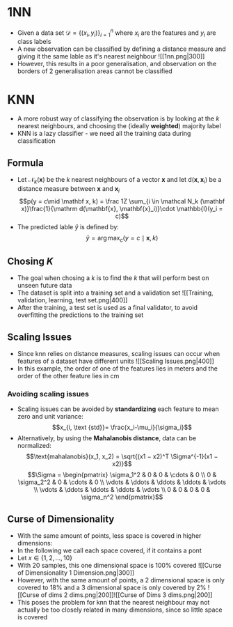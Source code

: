 # 1NN
- Given a data set $\mathcal D = \{(x_i, y_i)\}^n_{i = 1}$ where $x_i$ are the features and $y_i$ are class labels
- A new observation can be classified by defining a distance measure and giving it the same lable as it's nearest neighbour
![[1nn.png|300]]
- However, this results in a poor generalisation, and observation on the borders of 2 generalisation areas cannot be classified
# KNN
- A more robust way of classifying the observation is by looking at the $k$ nearest neighbours, and choosing the (ideally **weighted**) majority label
- KNN is a lazy classifier - we need all the training data during classification
## Formula
- Let $\mathcal N_k(\mathbf x)$ be the $k$ nearest neighbours of a vector $\mathbf x$ and let $\mathrm d(\mathbf x, \mathbf x_i)$ be a distance measure between $\mathbf x$ and $\mathbf x_i$ 
$$p(y = c\mid \mathbf x, k) = \frac 1Z \sum_{i \in \mathcal N_k (\mathbf x)}\frac{1}{\mathrm d(\mathbf{x}, \mathbf{x}_i)}\cdot \mathbb{I}(y_i = c)$$
- The predicted lable $\hat y$ is defined by: 
$$\hat y = \arg \max_{c}(y= c \mid \mathbf x, k)$$
## Chosing $K$ 
- The goal when chosing a $k$ is to find the $k$ that will perform best on unseen future data
- The dataset is split into a training set and a validation set
![[Training, validation, learning, test set.png|400]]
- After the training, a test set is used as a final validator, to avoid overfitting the predictions to the training set
## Scaling Issues
- Since knn relies on distance measures, scaling issues can occur when features of a dataset have different units
![[Scaling Issues.png|400]]
- In this example, the order of one of the features lies in meters and the order of the other feature lies in cm
### Avoiding scaling issues
- Scaling issues can be avoided by **standardizing** each feature to mean zero and unit variance: 
$$x_{i, \text {std}}= \frac{x_i-\mu_i}{\sigma_i}$$
- Alternatively, by using the **Mahalanobis distance**, data can be normalized: 
$$\text{mahalanobis}(x_1, x_2) = \sqrt{(x1 − x2)^T \Sigma^{-1}(x1 − x2)}$$
$$\Sigma = \begin{pmatrix}
\sigma_1^2 & 0 & 0 & \cdots & 0 \\
0 & \sigma_2^2 & 0 & \cdots & 0 \\
\vdots & \ddots & \ddots & \ddots & \vdots \\
\vdots & \ddots & \ddots & \ddots & \vdots \\
0 & 0 & 0 & 0 & \sigma_n^2
\end{pmatrix}$$
## Curse of Dimensionality
- With the same amount of points, less space is covered in higher dimensions: 
- In the following we call each space covered, if it contains a pont
- Let $x \in \{1, 2,..., 10\}$
- With 20 samples, this one dimensional space is $100\%$ covered
![[Curse of Dimensionality 1 Dimension.png|300]]
- However, with the same amount of points, a 2 dimensional space is only covered to $18\%$ and a 3 dimensional space is only covered by $2\%$
![[Curse of dims 2 dims.png|200]]![[Curse of Dims 3 dims.png|200]]
- This poses the problem for knn that the nearest neighbour may not actually be too closely related in many dimensions, since so little space is covered
